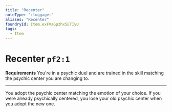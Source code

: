 ```yaml
---
title: "Recenter"
noteType: ":luggage:"
aliases: "Recenter"
foundryId: Item.exFVaGpzhx5ETIyU
tags:
  - Item
---
```


# Recenter `pf2:1`

**Requirements** You're in a psychic duel and are trained in the skill matching the psychic center you are changing to.

* * *

You adopt the psychic center matching the emotion of your choice. If you were already psychically centered, you lose your old psychic center when you adopt the new one.
